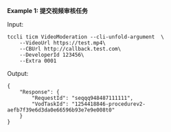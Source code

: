 **Example 1: 提交视频审核任务**



Input: 

```
tccli ticm VideoModeration --cli-unfold-argument  \
    --VideoUrl https://test.mp4\
    --CBUrl http://callback.test.com\
    --DeveloperId 123456\
    --Extra 0001
```

Output: 
```
{
    "Response": {
        "RequestId": "seqqq948487111111",
        "VodTaskId": "1254418846-procedurev2-aefb7f39e6d3da0e66596b93e7e9e008t0"
    }
}
```

